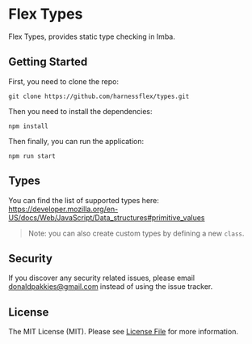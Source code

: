 # Flex Types

Flex Types, provides static type checking in Imba.

Getting Started
-------

First, you need to clone the repo:

```
git clone https://github.com/harnessflex/types.git
```

Then you need to install the dependencies:

```
npm install
```

Then finally, you can run the application:

```
npm run start
```
Types
-----

You can find the list of supported types here: https://developer.mozilla.org/en-US/docs/Web/JavaScript/Data_structures#primitive_values

> Note: you can also create custom types by defining a new `class`.

Security
-------

If you discover any security related issues, please email donaldpakkies@gmail.com instead of using the issue tracker.

License
-------

The MIT License (MIT). Please see [License File](LICENSE) for more information.
